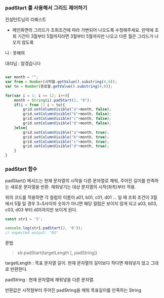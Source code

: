 ### padStart 를 사용해서 그리드 제어하기

컨설턴트님의 리퀘스트
- 메인화면의 그리드가 조회조건에 따라 가변되어 나오도록 수정해주세요.
    만약에 조회 기간이 3월부터 5월까지라면 3월부터 5월까지만 나오고 다른 월은 그리드가 나오지 않도록

나 : 못해여

대리님 : 알겠습니다

``` javaScript

var month = "";
var from = Number(시작월.getValue().substring(4,6));
var to = Number(종료월.getValue().substring(4,6));
    			
for(var i = 1; i <= 12; i++){
    month = String(i).padStart(2, "0");
    if(i < from || i > to){
        grid.setColumnVisible("a"+month, false);
        grid.setColumnVisible("b"+month, false);
        grid.setColumnVisible("c"+month, false);
        grid.setColumnVisible("d"+month, false);
    }else{
        grid.setColumnVisible("a"+month, true);
        grid.setColumnVisible("b"+month, true);
        grid.setColumnVisible("c"+month, true);
        grid.setColumnVisible("d"+month, true);
    }
}

```


### padStart 함수

padStart() 메서드는 현재 문자열의 시작을 다른 문자열로 채워, 주어진 길이를 만족하는 새로운 문자열을 반환. 채워넣기는 대상 문자열의 시작(좌측)부터 적용.

위의 코드를 적용하면 각 컬럼의 이름이 a01, b01, c01, d01 ... 일 때 조회 조건이 3월에서 5월 일 경우 3~5사이의 숫자가 아니면 해당 컬럼은 보이지 않게 되고 a03, b03, c03, d03 부터 d05까지만 보이게 된다.

``` javaScript
const str1 = '5';

console.log(str1.padStart(2, '0'));
// expected output: "05"
```

문법
> str.padStart(targetLength [, padString])

targetLength : 목표 문자열 길이. 현재 문자열의 길이보다 작다면 채워넣지 않고 그대로 반환한다.

padString : 현재 문자열에 채워넣을 다른 문자열.

반환값은 시작점부터 주어진 padString을 채워 목표길이를 만족하는 String






